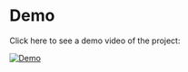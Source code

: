 # Demo

Click here to see a demo video of the project:

[![Demo](https://img.youtube.com/vi/dhP5YQKlUbU/0.jpg)](https://youtu.be/dhP5YQKlUbU)